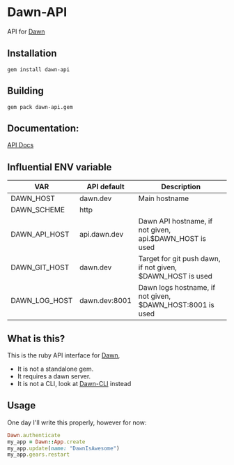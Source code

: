 Dawn-API
========
API for [Dawn](https://github.com/dawn/dawn)

## Installation
```shell
gem install dawn-api
```

## Building
```shell
gem pack dawn-api.gem
```

## Documentation:
[API Docs](http://dawn.github.io/docs/)

## Influential ENV variable
| VAR           | API default   | Description                                                |
| ------------- | ------------- | ---------------------------------------------------------- |
| DAWN_HOST     | dawn.dev      | Main hostname                                              |
| DAWN_SCHEME   | http          |                                                            |
| DAWN_API_HOST | api.dawn.dev  | Dawn API hostname, if not given, api.$DAWN_HOST is used    |
| DAWN_GIT_HOST | dawn.dev      | Target for git push dawn, if not given, $DAWN_HOST is used |
| DAWN_LOG_HOST | dawn.dev:8001 | Dawn logs hostname, if not given, $DAWN_HOST:8001 is used  |

## What is this?
This is the ruby API interface for [Dawn](https://github.com/dawn/dawn),
- It is not a standalone gem.
- It requires a dawn server.
- It is not a CLI, look at [Dawn-CLI](https://github.com/dawn/dawn-cli) instead

## Usage
One day I'll write this properly, however for now:

```ruby
Dawn.authenticate
my_app = Dawn::App.create
my_app.update(name: "DawnIsAwesome")
my_app.gears.restart
```
